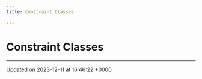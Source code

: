 ```yaml
---
title: Constraint Classes

---
```


# Constraint Classes








-------------------------------

Updated on 2023-12-11 at 16:46:22 +0000